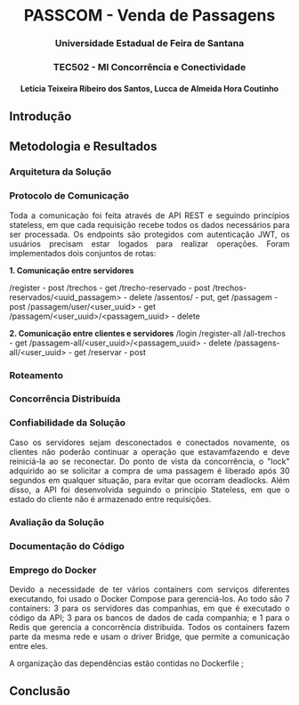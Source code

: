 <div align="center">
  <h1> PASSCOM - Venda de Passagens </h1>
  <h3>Universidade Estadual de Feira de Santana</h3>
  <h3> TEC502 - MI Concorrência e Conectividade</h3>
  <h4>Letícia Teixeira Ribeiro dos Santos, Lucca de Almeida Hora Coutinho</h4>
</div>

## Introdução

<p align="justify">
   
</p>

<p align="justify">
</p>

## Metodologia e Resultados

<p align="justify">

</p>
<p align="justify">
 
</p>

### Arquitetura da Solução


### Protocolo de Comunicação
<p align="justify">
    Toda a comunicação foi feita através de API REST e seguindo princípios stateless, em que cada requisição recebe todos os dados necessários para ser processada. Os endpoints são protegidos com autenticação JWT, os usuários precisam estar logados para realizar operações.
    Foram implementados dois conjuntos de rotas:
</p>

**1.  Comunicação entre servidores**

/register - post
/trechos - get
/trecho-reservado - post
/trechos-reservados/<uuid_passagem> - delete
/assentos/<id> - put, get
/passagem - post
/passagem/user/<user_uuid> - get
/passagem/<user_uuid>/<passagem_uuid> - delete

**2.  Comunicação entre clientes e servidores**
/login
/register-all
/all-trechos - get
/passagem-all/<user_uuid>/<passagem_uuid> - delete
/passagens-all/<user_uuid> - get
/reservar - post

### Roteamento



### Concorrência Distribuída
<p align="justify">
</p>


<p align="justify">
</p>


### Confiabilidade da Solução
<p align="justify">
    Caso os servidores sejam desconectados e conectados novamente, os clientes não poderão continuar a operação que estavamfazendo e deve reiniciá-la ao se reconectar. Do ponto de vista da concorrência, o "lock" adquirido ao se solicitar a compra de uma passagem é liberado após 30 segundos em qualquer situação, para evitar que ocorram deadlocks. Além disso, a API foi desenvolvida seguindo o princípio Stateless, em que o estado do cliente não é armazenado entre requisições.
</p>


### Avaliação da Solução

### Documentação do Código

### Emprego do Docker
<p align="justify">
    Devido a necessidade de ter vários containers com serviços diferentes executando, foi usado o Docker Compose para gerenciá-los. Ao todo são 7 containers: 3 para os servidores das companhias, em que é executado o código da API; 3 para os bancos de dados de cada companhia; e 1 para o Redis que gerencia a concorrência distribuída. Todos os containers fazem parte da mesma rede e usam o driver Bridge, que permite a comunicação entre eles.
</p>

<p align="justify">
    A organização das dependências estão contidas no Dockerfile
    ;
</p>

## Conclusão

<p align="justify">
</p>

<p align="justify">
</p>

<p align="justify">
</p>